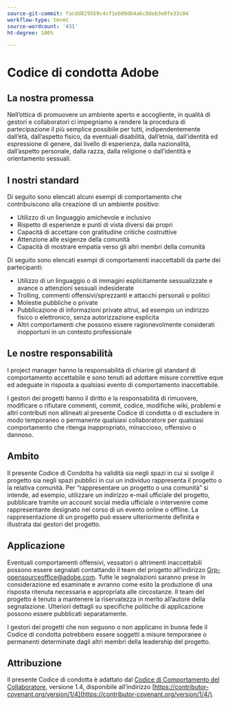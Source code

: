 ```yaml
---
source-git-commit: facdd8295b9c4cf1eb09db4a6c8deb3e0fe33c04
workflow-type: tm+mt
source-wordcount: '431'
ht-degree: 100%

---
```


# Codice di condotta Adobe

## La nostra promessa

Nell’ottica di promuovere un ambiente aperto e accogliente, in qualità di gestori e collaboratori ci impegniamo a rendere la procedura di partecipazione il più semplice possibile per tutti, indipendentemente dall’età, dall’aspetto fisico, da eventuali disabilità, dall’etnia, dall’identità ed espressione di genere, dal livello di esperienza, dalla nazionalità, dall’aspetto personale, dalla razza, dalla religione o dall’identità e orientamento sessuali.

## I nostri standard

Di seguito sono elencati alcuni esempi di comportamento che contribuiscono alla creazione di un ambiente positivo:

* Utilizzo di un linguaggio amichevole e inclusivo
* Rispetto di esperienze e punti di vista diversi dai propri
* Capacità di accettare con gratitudine critiche costruttive
* Attenzione alle esigenze della comunità
* Capacità di mostrare empatia verso gli altri membri della comunità

Di seguito sono elencati esempi di comportamenti inaccettabili da parte dei partecipanti:

* Utilizzo di un linguaggio o di immagini esplicitamente sessualizzate e avance o attenzioni sessuali indesiderate
* Trolling, commenti offensivi/sprezzanti e attacchi personali o politici
* Molestie pubbliche o private
* Pubblicazione di informazioni private altrui, ad esempio un indirizzo fisico o elettronico, senza autorizzazione esplicita
* Altri comportamenti che possono essere ragionevolmente considerati inopportuni in un contesto professionale

## Le nostre responsabilità

I project manager hanno la responsabilità di chiarire gli standard di comportamento accettabile e sono tenuti ad adottare misure correttive eque ed adeguate in risposta a qualsiasi evento di comportamento inaccettabile.

I gestori dei progetti hanno il diritto e la responsabilità di rimuovere, modificare o rifiutare commenti, commit, codice, modifiche wiki, problemi e altri contributi non allineati al presente Codice di condotta o di escludere in modo temporaneo o permanente qualsiasi collaboratore per qualsiasi comportamento che ritenga inappropriato, minaccioso, offensivo o dannoso.

## Ambito

Il presente Codice di Condotta ha validità sia negli spazi in cui si svolge il progetto sia negli spazi pubblici in cui un individuo rappresenta il progetto o la relativa comunità. Per “rappresentare un progetto o una comunità” si intende, ad esempio, utilizzare un indirizzo e-mail ufficiale del progetto, pubblicare tramite un account social media ufficiale o intervenire come rappresentante designato nel corso di un evento online o offline. La rappresentazione di un progetto può essere ulteriormente definita e illustrata dai gestori del progetto.

## Applicazione

Eventuali comportamenti offensivi, vessatori o altrimenti inaccettabili possono essere segnalati contattando il team del progetto all’indirizzo Grp-opensourceoffice@adobe.com. Tutte le segnalazioni saranno prese in considerazione ed esaminate e avranno come esito la produzione di una risposta ritenuta necessaria e appropriata alle circostanze. Il team del progetto è tenuto a mantenere la riservatezza in merito all’autore della segnalazione.
Ulteriori dettagli su specifiche politiche di applicazione possono essere pubblicati separatamente.

I gestori dei progetti che non seguono o non applicano in buona fede il Codice di condotta potrebbero essere soggetti a misure temporanee o permanenti determinate dagli altri membri della leadership del progetto.

## Attribuzione

Il presente Codice di condotta è adattato dal [Codice di Comportamento del Collaboratore](https://contributor-covenant.org), versione 1.4, disponibile all’indirizzo [https://contributor-covenant.org/version/1/4](https://contributor-covenant.org/version/1/4/).
